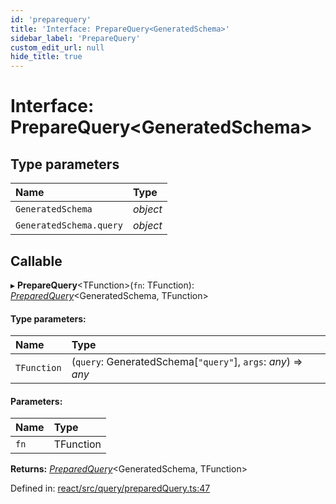 ```yaml
---
id: 'preparequery'
title: 'Interface: PrepareQuery<GeneratedSchema>'
sidebar_label: 'PrepareQuery'
custom_edit_url: null
hide_title: true
---
```


# Interface: PrepareQuery<GeneratedSchema\>

## Type parameters

| Name                    | Type     |
| :---------------------- | :------- |
| `GeneratedSchema`       | _object_ |
| `GeneratedSchema.query` | _object_ |

## Callable

▸ **PrepareQuery**<TFunction\>(`fn`: TFunction): [_PreparedQuery_](preparedquery.md)<GeneratedSchema, TFunction\>

#### Type parameters:

| Name        | Type                                                            |
| :---------- | :-------------------------------------------------------------- |
| `TFunction` | (`query`: GeneratedSchema[``"query"``], `args`: _any_) => _any_ |

#### Parameters:

| Name | Type      |
| :--- | :-------- |
| `fn` | TFunction |

**Returns:** [_PreparedQuery_](preparedquery.md)<GeneratedSchema, TFunction\>

Defined in: [react/src/query/preparedQuery.ts:47](https://github.com/gqless/gqless/blob/master/packages/react/src/query/preparedQuery.ts#L47)
